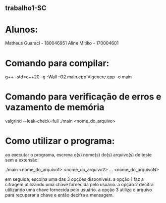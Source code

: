 ## trabalho1-SC

# Alunos:
Matheus Guaraci - 180046951
Aline Mitiko - 170004601

# Comando para compilar:
g++ -std=c++20 -g -Wall -O2 main.cpp Vigenere.cpp -o main

# Comando para verificação de erros e vazamento de memória
valgrind --leak-check=full ./main <nome_do_arquivo>

# Como utilizar o programa:
ao executar o programa, escreva o(s) nome(s) do(s) arquivo(s) de teste sem a extensão:

./main <nome_do_arquivo1> <nome_do_arquivo2> ... <nome_do_arquivoN>

em seguida, escolha uma das 3 opções disponíveis.
a opção 1 faz a cifragem utilizando uma chave fornecida pelo usuário.
a opção 2 decifra utilizando uma chave fornecida pelo usuário.
a opção 3 utiliza o arquivo para recuperar a chave e então decifra a mensagem.